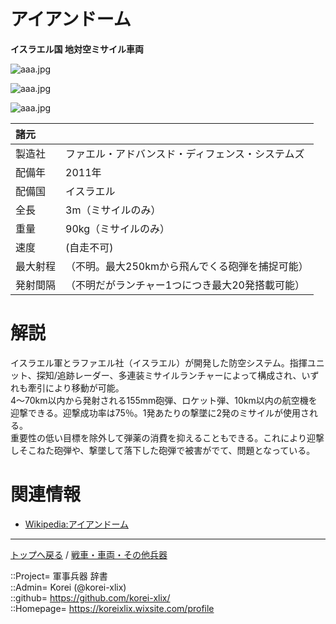 # アイアンドーム
**イスラエル国 地対空ミサイル車両**

![aaa.jpg](https://bn02pap001files.storage.live.com/y4mtoDh_mT_ASGR3-vtsPYJqL9PtVHvfXFtLBBQFiy1w4M5d7e39gPmH76RX2YTCKmKec3C6C7CDGB9j6RjBYndZH1aesNZytNiJpsVk-Nl0bnYbMaMLHzgd5Wcf36tGsoB7Er-OYyycoet7QWJWluiqLwFhqntD4XTGjt5ZPkeG465zPwMUQl40j59Vt_ehXSd?width=640&height=426&cropmode=none)  
  
![aaa.jpg](https://bn02pap001files.storage.live.com/y4m6RZx8yvhsQ7VGCJlOYFrp1OSBHkTShwNcHim4hXVYFWPKy3Q79zcV0DRuaiGBxsfBvMBgVcAwuVbW0pfMPoBEmA5kIeX0mjdAAPH312K4eUyhJJQ5BpoyHaTNh3Gr7xCKISUqdyKZhwCX20io47yuxxkVKjS_F2XSNNXGZPSgGMGaRe3Z4_h0T9OQCNtGZey?width=640&height=360&cropmode=none)  
  
![aaa.jpg](https://bn02pap001files.storage.live.com/y4mcdopejUarHoyOULDJQuqXJdD-JbyH7T3xmC5GfXcrGt-tOWRJO59RHld0gXB5I7PpcN2XJlBsU4T_abzIQpaSdPcwYH1_sMUApxhhA6z4gKTGgEH41UP4eBxt_oBRzJFv4ndK9euWoK7HOQqJM1a9UdPEBKX1kiQ5qR_ZjF_ALPXc1n8q3wxw6F8GD_C57O8?width=640&height=424&cropmode=none)  
  


|諸元  |  |
|:--|:--|
|製造社  |ファエル・アドバンスド・ディフェンス・システムズ  |
|配備年  |2011年  |
|配備国  |イスラエル  |
|全長    |3m（ミサイルのみ）  |
|重量    |90kg（ミサイルのみ）  |
|速度    |(自走不可)  |
|最大射程  |（不明。最大250kmから飛んでくる砲弾を捕捉可能）  |
|発射間隔  |（不明だがランチャー1つにつき最大20発搭載可能）  |


# 解説
イスラエル軍とラファエル社（イスラエル）が開発した防空システム。指揮ユニット、探知/追跡レーダー、多連装ミサイルランチャーによって構成され、いずれも牽引により移動が可能。  
4～70km以内から発射される155mm砲弾、ロケット弾、10km以内の航空機を迎撃できる。迎撃成功率は75％。1発あたりの撃墜に2発のミサイルが使用される。  
重要性の低い目標を除外して弾薬の消費を抑えることもできる。これにより迎撃しそこねた砲弾や、撃墜して落下した砲弾で被害がでて、問題となっている。  


# 関連情報
* [Wikipedia:アイアンドーム](https://ja.wikipedia.org/wiki/%E3%82%A2%E3%82%A4%E3%82%A2%E3%83%B3%E3%83%89%E3%83%BC%E3%83%A0)


***
[トップへ戻る](/readme.md) / [戦車・車両・その他兵器](/ground/readme.md)  
  
::Project= 軍事兵器 辞書  
::Admin= Korei (@korei-xlix)  
::github= https://github.com/korei-xlix/  
::Homepage= https://koreixlix.wixsite.com/profile  

